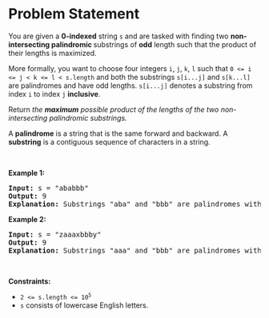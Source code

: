 # Problem Statement

<p>You are given a <strong>0-indexed</strong> string <code>s</code> and are tasked with finding two <strong>non-intersecting palindromic </strong>substrings of <strong>odd</strong> length such that the product of their lengths is maximized.</p>

<p>More formally, you want to choose four integers <code>i</code>, <code>j</code>, <code>k</code>, <code>l</code> such that <code>0 &lt;= i &lt;= j &lt; k &lt;= l &lt; s.length</code> and both the substrings <code>s[i...j]</code> and <code>s[k...l]</code> are palindromes and have odd lengths. <code>s[i...j]</code> denotes a substring from index <code>i</code> to index <code>j</code> <strong>inclusive</strong>.</p>

<p>Return <em>the <strong>maximum</strong> possible product of the lengths of the two non-intersecting palindromic substrings.</em></p>

<p>A <strong>palindrome</strong> is a string that is the same forward and backward. A <strong>substring</strong> is a contiguous sequence of characters in a string.</p>

<p>&nbsp;</p>
<p><strong>Example 1:</strong></p>

<pre>
<strong>Input:</strong> s = &quot;ababbb&quot;
<strong>Output:</strong> 9
<strong>Explanation:</strong> Substrings &quot;aba&quot; and &quot;bbb&quot; are palindromes with odd length. product = 3 * 3 = 9.
</pre>

<p><strong>Example 2:</strong></p>

<pre>
<strong>Input:</strong> s = &quot;zaaaxbbby&quot;
<strong>Output:</strong> 9
<strong>Explanation:</strong> Substrings &quot;aaa&quot; and &quot;bbb&quot; are palindromes with odd length. product = 3 * 3 = 9.
</pre>

<p>&nbsp;</p>
<p><strong>Constraints:</strong></p>

<ul>
	<li><code>2 &lt;= s.length &lt;= 10<sup>5</sup></code></li>
	<li><code>s</code> consists of lowercase English letters.</li>
</ul>
